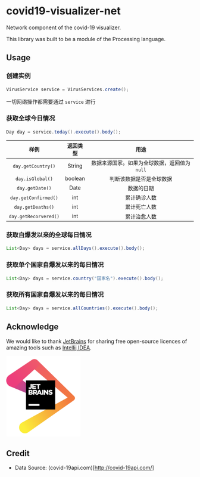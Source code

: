 # covid19-visualizer-net

Network component of the covid-19 visualizer.

This library was built to be a module of the Processing language.

## Usage

### 创建实例
```java
VirusService service = VirusServices.create();
```

一切网络操作都需要通过 `service` 进行

### 获取全球今日情况
```java
Day day = service.today().execute().body();
```

样例|返回类型|用途
:---:|:---:|:---:
`day.getCountry()` | String | 数据来源国家。如果为全球数据，返回值为 `null`
`day.isGlobal()` | boolean | 判断该数据是否是全球数据
`day.getDate()` | Date | 数据的日期
`day.getConfirmed()` | int | 累计确诊人数
`day.getDeaths()` | int | 累计死亡人数
`day.getRecorvered()`| int | 累计治愈人数

### 获取自爆发以来的全球每日情况
```java
List<Day> days = service.allDays().execute().body();
```

### 获取单个国家自爆发以来的每日情况
```java
List<Day> days = service.country("国家名").execute().body();
```

### 获取所有国家自爆发以来的每日情况
```java
List<Day> days = service.allCountries().execute().body();
```

## Acknowledge

We would like to thank [JetBrains](https://www.jetbrains.com/?from=KiVM) for sharing free
open-source licences of amazing tools such as [Intellij IDEA](https://www.jetbrains.com/idea/?from=KiVM).

[<img src="logo/jetbrains.png" width="200"/>](https://www.jetbrains.com/?from=KiVM)

## Credit
* Data Source: (covid-19api.com)[http://covid-19api.com/]
